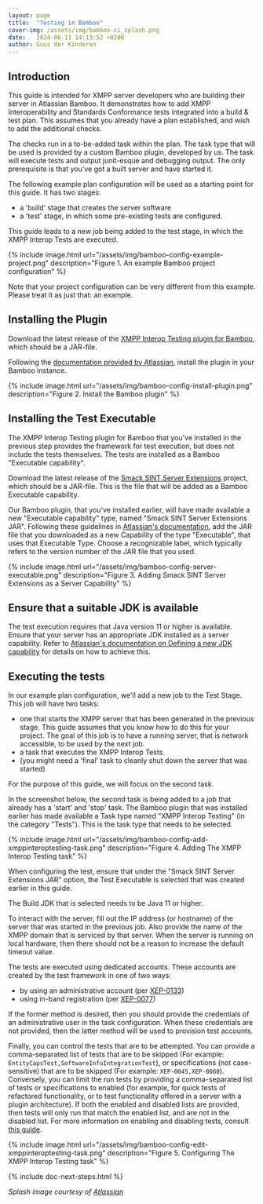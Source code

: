 ```yaml
---
layout: page
title:  "Testing in Bamboo"
cover-img: /assets/img/bamboo-ci_splash.png
date:   2024-06-11 14:13:52 +0200
author: Guus der Kinderen
---
```


## Introduction

This guide is intended for XMPP server developers who are building their server in Atlassian Bamboo. It demonstrates how to add XMPP Interoperability and Standards Conformance tests integrated into a build & test plan. This assumes that you already have a plan established, and wish to add the additional checks.

The checks run in a to-be-added task within the plan. The task type that will be used is provided by a custom Bamboo plugin, developed by us. The task will execute tests and output junit-esque and debugging output. The only prerequisite is that you've got a built server and have started it.

The following example plan configuration will be used as a starting point for this guide. It has two stages:
- a 'build' stage that creates the server software
- a 'test' stage, in which some pre-existing tests are configured.

This guide leads to a new job being added to the test stage, in which the XMPP Interop Tests are executed.

{% include image.html url="/assets/img/bamboo-config-example-project.png" description="Figure 1. An example Bamboo project configuration" %}

Note that your project configuration can be very different from this example. Please treat it as just that: an example.

## Installing the Plugin

Download the latest release of the [XMPP Interop Testing plugin for Bamboo](https://github.com/XMPP-Interop-Testing/xmpp-interop-tests-bamboo-plugin), which should be a JAR-file.

Following the [documentation provided by Atlassian](https://confluence.atlassian.com/bamboo/installing-a-plugin-289277265.html), install the plugin in your Bamboo instance.

{% include image.html url="/assets/img/bamboo-config-install-plugin.png" description="Figure 2. Install the Bamboo plugin" %}


## Installing the Test Executable

The XMPP Interop Testing plugin for Bamboo that you've installed in the previous step provides the framework for test execution, but does not include the tests themselves. The tests are installed as a Bamboo "Executable capability".

Download the latest release of the [Smack SINT Server Extensions](https://github.com/XMPP-Interop-Testing/smack-sint-server-extensions/releases) project, which should be a JAR-file. This is the file that will be added as a Bamboo Executable capability.

Our Bamboo plugin, that you've installed earlier, will have made available a new "Executable capability" type, named "Smack SINT Server Extensions JAR". Following these guidelines in [Atlassian's documentation](https://confluence.atlassian.com/bamboo/defining-a-new-executable-capability-289277164.html), add the JAR file that you downloaded as a new Capability of the type "Executable", that uses that Executable Type. Choose a recognizable label, which typically refers to the version number of the JAR file that you used.

{% include image.html url="/assets/img/bamboo-config-server-executable.png" description="Figure 3. Adding Smack SINT Server Extensions as a Server Capability" %}

## Ensure that a suitable JDK is available

The test execution requires that Java version 11 or higher is available. Ensure that your server has an appropriate JDK installed as a server capability. Refer to [Atlassian's documentation on Defining a new JDK capability](https://confluence.atlassian.com/bamboo/defining-a-new-jdk-capability-289277157.html) for details on how to achieve this.

## Executing the tests

In our example plan configuration, we'll add a new job to the Test Stage. This job will have two tasks:
- one that starts the XMPP server that has been generated in the previous stage. This guide assumes that you know how to do this for your project. The goal of this job is to have a running server, that is network accessible, to be used by the next job.
- a task that executes the XMPP Interop Tests.
- (you might need a 'final' task to cleanly shut down the server that was started)

For the purpose of this guide, we will focus on the second task.

In the screenshot below, the second task is being added to a job that already has a 'start' and 'stop' task. The Bamboo plugin that was installed earlier has made available a Task type named "XMPP Interop Testing" (in the category "Tests"). This is the task type that needs to be selected.

{% include image.html url="/assets/img/bamboo-config-add-xmppinteroptesting-task.png" description="Figure 4. Adding The XMPP Interop Testing task" %}

When configuring the test, ensure that under the "Smack SINT Server Extensions JAR" option, the Test Executable is selected that was created earlier in this guide.

The Build JDK that is selected needs to be Java 11 or higher.

To interact with the server, fill out the IP address (or hostname) of the server that was started in the previous job. Also provide the name of the XMPP domain that is serviced by that server. When the server is running on local hardware, then there should not be a reason to increase the default timeout value.

The tests are executed using dedicated accounts. These accounts are created by the test framework in one of two ways:
- by using an administrative account (per [XEP-0133](https://xmpp.org/extensions/xep-0133.html))
- using in-band registration (per [XEP-0077](https://xmpp.org/extensions/xep-0077.html))

If the former method is desired, then you should provide the credentials of an administrative user in the task configuration. When these credentials are not provided, then the latter method will be used to provision test accounts.

Finally, you can control the tests that are to be attempted. You can provide a comma-separated list of tests that are to be skipped (For example: `EntityCapsTest,SoftwareInfoIntegrationTest`), or specifications (not case-sensitive) that are to be skipped (For example: `XEP-0045,XEP-0060`). Conversely, you can limit the run tests by providing a comma-separated list of tests or specifications to enabled (for example, for quick tests of refactored functionality, or to test functionality offered in a server with a plugin architecture). If both the enabled and disabled lists are provided, then tests will only run that match the enabled list, and are not in the disabled list. For more information on enabling and disabling tests, consult [this guide](/documentation/selecting-tests).

{% include image.html url="/assets/img/bamboo-config-edit-xmppinteroptesting-task.png" description="Figure 5. Configuring The XMPP Interop Testing task" %}

{% include doc-next-steps.html %}

_Splash image courtesy of [Atlassian](https://wac-cdn.atlassian.com/dam/jcr:31f25b51-d53c-4fda-ad9c-7c150d9cfefa/illustrations-spot-hero-Software%20Development_1.svg?cdnVersion=1807)_

